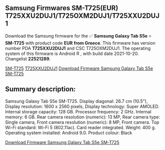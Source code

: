 <h2>Samsung Firmwares SM-T725(EUR) T725XXU2DUJ1/T725OXM2DUJ1/T725XXU2DUJ1</h2>
Download the Samsung firmware for the ✅ <strong>Samsung Galaxy Tab S5e </strong> ⭐ <strong>SM-T725</strong> with product code <strong>EUR</strong> <strong> from Greece</strong>. This firmware has version number PDA <strong>T725XXU2DUJ1</strong> and CSC T725OXM2DUJ1. The operating system of this firmware is Android R , with build date 2021-10-20. Changelist <strong>22521289</strong>.


[SM-T725](https://samfirm.shop/samsung/model/SM-T725)
[T725XXU2DUJ1](https://samfirm.shop/samsung/pda/T725XXU2DUJ1)
[Download Firmware Samsung Galaxy Tab S5e SM-T725](https://samfirm.shop/samsung/firmware/467035)
<h2>Summary description:</h2>
<p>Samsung Galaxy Tab S5e SM-T725. Display diagonal: 26.7 cm (10.5"), Display resolution: 1600 x 2560 pixels, Display technology: Super AMOLED. Internal storage capacity: 128 GB. Processor frequency: 2 GHz. Internal memory: 6 GB. Rear camera resolution (numeric): 13 MP, Rear camera type: Single camera, Front camera resolution (numeric): 8 MP, Front camera. Top Wi-Fi standard: Wi-Fi 5 (802.11ac). Card reader integrated. Weight: 400 g. Operating system installed: Android 9.0. Product colour: Black</p>


[Download Firmware Samsung Galaxy Tab S5e SM-T725](https://samfirm.shop/samsung/firmware/467035)
